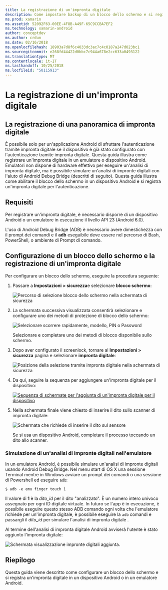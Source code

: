 ```yaml
---
title: La registrazione di un'impronta digitale
description: Come impostare backup di un blocco dello schermo e si registra un'impronta digitale in un emulatore o dispositivo Android.
ms.prod: xamarin
ms.assetid: 52092F63-00EE-4F8B-A49F-65C9CCBA7EF2
ms.technology: xamarin-android
author: conceptdev
ms.author: crdun
ms.date: 02/16/2018
ms.openlocfilehash: 18903a7d8f6c4033dc3ac7c4c0187a247d023bc1
ms.sourcegitcommit: e268fd44422d0bbc7c944a678e2cc633a0493122
ms.translationtype: MT
ms.contentlocale: it-IT
ms.lasthandoff: 10/25/2018
ms.locfileid: "50115913"
---
```

# <a name="enrolling-a-fingerprint"></a>La registrazione di un'impronta digitale

## <a name="enrolling-a-fingerprint-overview"></a>La registrazione di una panoramica di impronta digitale

È possibile solo per un'applicazione Android di sfruttare l'autenticazione tramite impronta digitale se il dispositivo è già stato configurato con l'autenticazione tramite impronta digitale. Questa guida illustra come registrare un'impronta digitale in un emulatore o dispositivo Android. Emulatori non dispone di hardware effettivo per eseguire un'analisi di impronta digitale, ma è possibile simulare un'analisi di impronte digitali con l'aiuto di Android Debug Bridge (descritti di seguito).  Questa guida illustra come abilitare il blocco dello schermo in un dispositivo Android e si registra un'impronta digitale per l'autenticazione.

## <a name="requirements"></a>Requisiti

Per registrare un'impronta digitale, è necessario disporre di un dispositivo Android o un emulatore in esecuzione il livello API 23 (Android 6.0).

L'uso di Android Debug Bridge (ADB) è necessario avere dimestichezza con il prompt dei comandi e il **adb** eseguibile deve essere nel percorso di Bash, PowerShell, o ambiente di Prompt di comando.

## <a name="configuring-a-screen-lock-and-enrolling-a-fingerprint"></a>Configurazione di un blocco dello schermo e la registrazione di un'impronta digitale 

Per configurare un blocco dello schermo, eseguire la procedura seguente:

1. Passare a **Impostazioni > sicurezza**e selezionare **blocco schermo**:

    ![Percorso di selezione blocco dello schermo nella schermata di sicurezza](enrolling-fingerprint-images/testing-01.png)

2. La schermata successiva visualizzata consentirà selezionare e configurare uno dei metodi di protezione di blocco dello schermo: 

    ![Selezionare scorrere rapidamente, modello, PIN o Password](enrolling-fingerprint-images/testing-02.png)

   Selezionare e completare uno dei metodi di blocco disponibile sullo schermo.

3. Dopo aver configurato il screenlock, tornare al **Impostazioni > sicurezza** pagina e selezionare **impronta digitale**:

    ![Posizione della selezione tramite impronta digitale nella schermata di sicurezza](enrolling-fingerprint-images/testing-03.png)

4. Da qui, seguire la sequenza per aggiungere un'impronta digitale per il dispositivo:

    [![Sequenza di schermate per l'aggiunta di un'impronta digitale per il dispositivo](enrolling-fingerprint-images/testing-04-sml.png)](enrolling-fingerprint-images/testing-04.png#lightbox)

5. Nella schermata finale viene chiesto di inserire il dito sullo scanner di impronta digitale: 

    ![Schermata che richiede di inserire il dito sul sensore](enrolling-fingerprint-images/testing-05.png)

    Se si usa un dispositivo Android, completare il processo toccando un dito allo scanner. 
    
    
### <a name="simulating-a-fingerprint-scan-on-the-emulator"></a>Simulazione di un'analisi di impronte digitali nell'emulatore

In un emulatore Android, è possibile simulare un'analisi di impronte digitali usando Android Debug Bridge. Nel menu start di OS X una sessione Terminal mentre in Windows avviare un prompt dei comandi o una sessione di Powershell ed eseguire `adb`:

```shell
$ adb -e emu finger touch 1
```

Il valore di **1** è la _dito\_id_ per il dito "analizzato". È un numero intero univoco assegnato per ogni ID digitale virtuale. In futuro se l'app è in esecuzione, è possibile eseguire questo stesso ADB comando ogni volta che l'emulatore richiede per un'impronta digitale, è possibile eseguire la `adb` comandi e passargli il _dito\_id_ per simulare l'analisi di impronta digitale .

Al termine dell'analisi di impronta digitale Android avviserà l'utente è stato aggiunto l'impronta digitale:  

![Schermata visualizzazione impronte digitali aggiunta.](enrolling-fingerprint-images/testing-06.png)

## <a name="summary"></a>Riepilogo 

Questa guida viene descritto come configurare un blocco dello schermo e si registra un'impronta digitale in un dispositivo Android o in un emulatore Android. 

